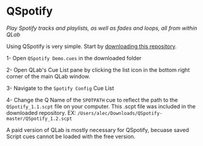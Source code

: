 # QSpotify

*Play Spotify tracks and playlists, as well as fades and loops, all from within QLab*

Using QSpotify is very simple. Start by [downloading this repository](https://github.com/sparks-alec/QSpotify/archive/master.zip).

1- Open `QSpotify Demo.cues` in the downloaded folder

2- Open QLab's Cue List pane by clicking the list icon in the bottom right corner of the main QLab window.

3- Navigate to the `Spotify Config` Cue List

4- Change the Q Name of the `SPOTPATH` cue to reflect the path to the `QSpotify_1.1.scpt` file on your computer. This .scpt file was included in the downloaded repository. EX: `/Users/alec/Downloads/QSpotify-master/QSpotify_1.2.scpt`


A paid version of QLab is mostly necessary for QSpotify, becuase saved Script cues cannot be loaded with the free version.
